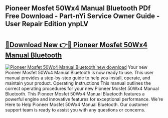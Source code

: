 ## Pioneer Mosfet 50Wx4 Manual Bluetooth PDf Free Download - Part-nYi Service Owner Guide - User Repair Edition ynpLV

# <h2><a href="http://bc94032.oget.top/?id=Pioneer+Mosfet+50Wx4+Manual+Bluetooth">🔗Download New 👉🔴 Pioneer Mosfet 50Wx4 Manual Bluetooth</a></h2>

[![Pioneer Mosfet 50Wx4 Manual Bluetooth new download](https://i.imgur.com/5g1atiW.png)](http://bc94032.oget.top/?id=Pioneer+Mosfet+50Wx4+Manual+Bluetooth)
Your new Pioneer Mosfet 50Wx4 Manual Bluetooth is now ready to use. This user manual provides a step-by-step guide to help you install, operate, and maintain your product. Operating Instructions This manual outlines the correct operating procedures for your new Pioneer Mosfet 50Wx4 Manual Bluetooth. This Pioneer Mosfet 50Wx4 Manual Bluetooth features a powerful engine and innovative features for exceptional performance. We're Here to Help Pioneer Mosfet 50Wx4 Manual Bluetooth. Our customer support team is ready to assist you with any questions or concerns.
